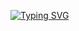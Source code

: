 [![Typing SVG](https://readme-typing-svg.demolab.com/?lines=Hello+there+<3)](https://git.io/typing-svg)
